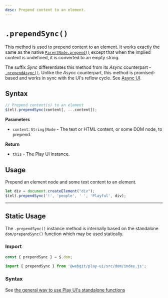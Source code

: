 ```yaml
---
desc: Prepend content to an element.
---
```

# `.prependSync()`

This method is used to prepend content to an element. It works exactly the same as the native [`ParentNode.prepend()`](https://developer.mozilla.org/en-US/docs/Web/API/ParentNode/prepend) except that when the implied content is undefined, it is converted to an empty string.

The suffix *Sync* differentiates this method from its *Async* counterpart - [`.prependAsync()`](../prependasync). Unlike the *Async* counterpart, this method is promised-based and works in sync with the UI's reflow cycle. See [Async UI](../../concepts#async-ui).

## Syntax

```js
// Prepend content(s) to an element
$(el).prependSync(content[, ...content]);
```

**Parameters**

+ `content`: `String|Node` - The text or HTML content, or some DOM node, to prepend.

**Return**

+ `this` - The Play UI instance.

## Usage

Prepend an element node and some text content to an element.

```js
let div = document.createElement("div");
$(el).prependSync('!', 'people', ' ', 'Playful', div);
```

------

## Static Usage

The `.prependSync()` instance method is internally based on the standalone `dom/prependSync()` function which may be used statically.

### Import

```js
const { prependSync } = $.dom;
```
```js
import { prependSync } from '@webqit/play-ui/src/dom/index.js';
```

### Syntax

See [the general way to use Play UI's standalone functions](../../../quickstart#use-as-descrete-utilities)